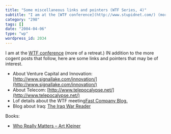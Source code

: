 ```yaml
---
title: "Some miscellaneous links and pointers (WTF Series, 4)"
subtitle: "I am at the [WTF conference](http://www.stupidnet.com/) (more of a retreat.) IN addition to the more..."
category: "298"
tags: []
date: "2004-04-06"
type: "wp"
wordpress_id: 2034
---
```

I am at the [WTF conference](http://www.stupidnet.com/) (more of a retreat.) IN addition to the more cogent posts that follow, here are some links and pointers that may be of interest.

- About Venture Capital and Innovation: [http://www.signallake.com/innovation/](http://www.signallake.com/innovation/)
- About Telecom: [http://www.telepocalypse.net/](http://www.telepocalypse.net/)
- Lof details about the WTF meeting[Fast Company Blog.](http://blog.fastcompany.com/)
- Blog about Iraq: [The Iraq War Reader](http://www.iraqwarreader.com/)

Books:

- [Who Really Matters – Art Kleiner](http://www.amazon.com/exec/obidos/tg/detail/-/0385484488/103-8842434-2545435?v=glance)